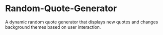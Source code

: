 # Random-Quote-Generator
A dynamic random quote generator that displays new quotes and changes background themes based on user interaction.
